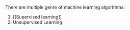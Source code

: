 There are multiple genre of machine learning algorithms:
1. [[Supervised learning]]
2. Unsupervised Learning